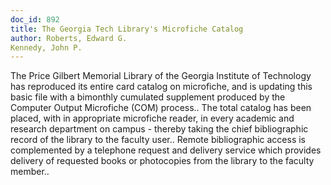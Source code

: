 ```yaml
---
doc_id: 892
title: The Georgia Tech Library's Microfiche Catalog
author: Roberts, Edward G.
Kennedy, John P.
---
```


The Price Gilbert Memorial Library of the Georgia Institute of Technology has 
reproduced its entire card catalog on microfiche, and is updating this basic 
file with a bimonthly cumulated supplement produced by the Computer Output
Microfiche (COM) process.. The total catalog has been placed, with in 
appropriate microfiche reader, in every academic and research department on
campus - thereby taking the chief bibliographic record of the library to the 
faculty user.. Remote bibliographic access is complemented by a telephone 
request and delivery service which provides delivery of requested books or
photocopies from the library to the faculty member..
